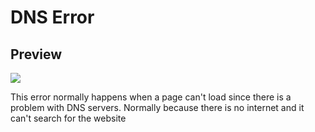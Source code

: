 # DNS Error
## Preview
![](https://media.discordapp.net/attachments/818549714903236708/842936086883598336/unknown.png?width=599&height=310)

This error normally happens when a page can't load since there is a problem with DNS servers. Normally because there is no internet and it can't search for the website